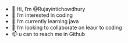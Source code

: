 - 👋 Hi, I’m @Rujayintichowdhury
- 👀 I’m interested in coding
- 🌱 I’m currently learning java
- 💞️ I’m looking to collaborate on leaur to coding
- 📫 u can to reach me in Github 

<!---
Rujayintichowdhury/Rujayintichowdhury is a ✨ special ✨ repository because its `README.md` (this file) appears on your GitHub profile.
You can click the Preview link to take a look at your changes.
--->
